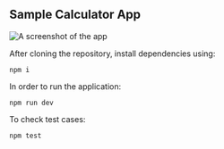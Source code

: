 ## Sample Calculator App

![A screenshot of the app](https://i.imgur.com/b8stW4f.png)

After cloning the repository, install dependencies using:

```
npm i
```

In order to run the application:

```
npm run dev
```

To check test cases:

```
npm test
```

